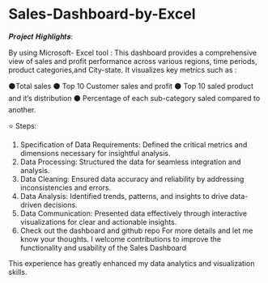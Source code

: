 # Sales-Dashboard-by-Excel
𝑷𝒓𝒐𝒋𝒆𝒄𝒕 𝑯𝒊𝒈𝒉𝒍𝒊𝒈𝒉𝒕𝒔:

By using Microsoft- Excel tool : This dashboard provides a comprehensive view of sales and profit performance across various regions, time periods, product categories,and City-state. It visualizes key metrics such as :

⚫️Total sales
⚫️ Top 10 Customer sales and profit
⚫️ Top 10 saled product and it’s distribution
⚫️ Percentage of each sub-category saled compared to another.

⭐️ Steps:

1. Specification of Data Requirements: Defined the critical metrics and dimensions necessary for insightful analysis.
2. Data Processing: Structured the data for seamless integration and analysis.
3. Data Cleaning: Ensured data accuracy and reliability by addressing inconsistencies and errors.
4. Data Analysis: Identified trends, patterns, and insights to drive data-driven decisions.
5. Data Communication: Presented data effectively through interactive visualizations for clear and actionable insights.
6. Check out the dashboard and github repo For more details and let me know your thoughts. I welcome contributions to improve the functionality and usability of the Sales Dashboard


This experience has greatly enhanced my data analytics and visualization skills.
